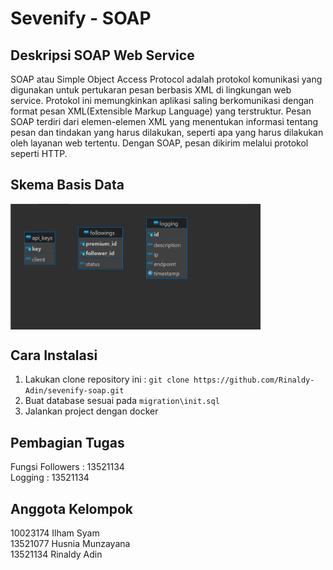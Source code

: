 # Sevenify - SOAP

## Deskripsi SOAP Web Service
SOAP atau Simple Object Access Protocol adalah protokol komunikasi yang digunakan untuk pertukaran pesan berbasis XML di lingkungan web service. Protokol ini memungkinkan aplikasi saling berkomunikasi dengan  format pesan XML(Extensible Markup Language) yang terstruktur. Pesan SOAP terdiri dari elemen-elemen XML yang menentukan informasi tentang pesan dan tindakan yang harus dilakukan, seperti apa yang harus dilakukan oleh layanan web tertentu. Dengan SOAP, pesan dikirim melalui protokol seperti HTTP.

## Skema Basis Data 
<img src="images/db-soap.png" width="400" align="center">

## Cara Instalasi
1. Lakukan clone repository ini : `git clone https://github.com/Rinaldy-Adin/sevenify-soap.git`
2. Buat database sesuai pada `migration\init.sql`
3. Jalankan project dengan docker

## Pembagian Tugas
Fungsi Followers : 13521134 <br>
Logging : 13521134<br>

## Anggota Kelompok
10023174 Ilham Syam<br>
13521077 Husnia Munzayana<br>
13521134 Rinaldy Adin<br>
